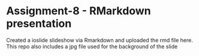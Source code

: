 # Assignment-8 - RMarkdown presentation
Created a ioslide slideshow via Rmarkdown and uploaded the rmd file here. This repo also includes a jpg file used for the background of the slide
